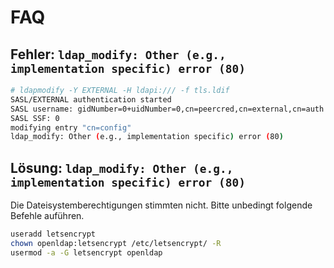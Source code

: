 # FAQ

## Fehler: `ldap_modify: Other (e.g., implementation specific) error (80)`

```bash
# ldapmodify -Y EXTERNAL -H ldapi:/// -f tls.ldif
SASL/EXTERNAL authentication started
SASL username: gidNumber=0+uidNumber=0,cn=peercred,cn=external,cn=auth
SASL SSF: 0
modifying entry "cn=config"
ldap_modify: Other (e.g., implementation specific) error (80)
```

## Lösung: `ldap_modify: Other (e.g., implementation specific) error (80)`

Die Dateisystemberechtigungen stimmten nicht. Bitte unbedingt folgende Befehle auführen.

```bash
useradd letsencrypt
chown openldap:letsencrypt /etc/letsencrypt/ -R
usermod -a -G letsencrypt openldap
```
